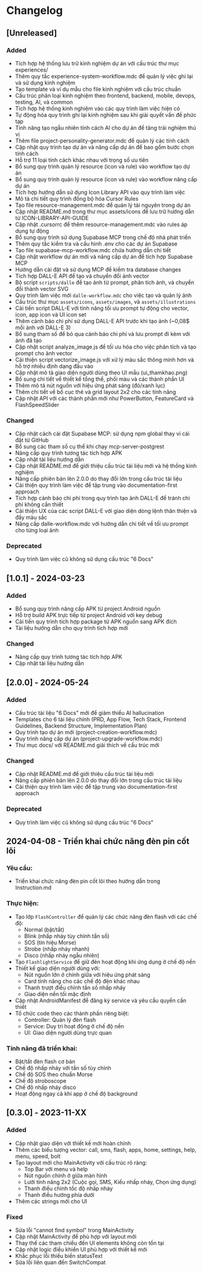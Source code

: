 # Changelog

## [Unreleased]

### Added

- Tích hợp hệ thống lưu trữ kinh nghiệm dự án với cấu trúc thư mục experiences/
- Thêm quy tắc experience-system-workflow.mdc để quản lý việc ghi lại và sử dụng kinh nghiệm
- Tạo template và ví dụ mẫu cho file kinh nghiệm với cấu trúc chuẩn
- Cấu trúc phân loại kinh nghiệm theo frontend, backend, mobile, devops, testing, AI, và common
- Tích hợp hệ thống kinh nghiệm vào các quy trình làm việc hiện có
- Tự động hóa quy trình ghi lại kinh nghiệm sau khi giải quyết vấn đề phức tạp
- Tính năng tạo ngẫu nhiên tính cách AI cho dự án để tăng trải nghiệm thú vị
- Thêm file project-personality-generator.mdc để quản lý các tính cách
- Cập nhật quy trình tạo dự án và nâng cấp dự án để bao gồm bước chọn tính cách
- Hỗ trợ 11 loại tính cách khác nhau với trọng số ưu tiên
- Bổ sung quy trình quản lý resource (icon và rule) vào workflow tạo dự án
- Bổ sung quy trình quản lý resource (icon và rule) vào workflow nâng cấp dự án
- Tích hợp hướng dẫn sử dụng Icon Library API vào quy trình làm việc
- Mô tả chi tiết quy trình đồng bộ hóa Cursor Rules
- Tạo file resource-management.mdc để quản lý tài nguyên trong dự án
- Cập nhật README.md trong thư mục assets/icons để lưu trữ hướng dẫn từ ICON-LIBRARY-API-GUIDE
- Cập nhật .cursorrc để thêm resource-management.mdc vào rules áp dụng tự động
- Bổ sung quy trình sử dụng Supabase MCP trong chế độ nhà phát triển
- Thêm quy tắc kiểm tra và cấu hình .env cho các dự án Supabase
- Tạo file supabase-mcp-workflow.mdc chứa hướng dẫn chi tiết
- Cập nhật workflow dự án mới và nâng cấp dự án để tích hợp Supabase MCP
- Hướng dẫn cài đặt và sử dụng MCP để kiểm tra database changes
- Tích hợp DALL-E API để tạo và chuyển đổi ảnh vector
- Bộ script `scripts/dalle` để tạo ảnh từ prompt, phân tích ảnh, và chuyển đổi thành vector SVG
- Quy trình làm việc mới `dalle-workflow.mdc` cho việc tạo và quản lý ảnh
- Cấu trúc thư mục `assets/icons`, `assets/images`, và `assets/illustrations`
- Cải tiến script DALL-E với tính năng tối ưu prompt tự động cho vector, icon, app icon và UI icon set
- Thêm cảnh báo chi phí sử dụng DALL-E API trước khi tạo ảnh (~0,08$ mỗi ảnh với DALL-E 3)
- Bổ sung tham số để bỏ qua cảnh báo chi phí và lưu prompt đi kèm với ảnh đã tạo
- Cập nhật script analyze_image.js để tối ưu hóa cho việc phân tích và tạo prompt cho ảnh vector
- Cải thiện script vectorize_image.js với xử lý màu sắc thông minh hơn và hỗ trợ nhiều định dạng đầu vào
- Cập nhật mô tả giao diện người dùng theo UI mẫu (ui_thamkhao.png)
- Bổ sung chi tiết về thiết kế tổng thể, phối màu và các thành phần UI
- Thêm mô tả nút nguồn với hiệu ứng phát sáng (đỏ/xanh lục)
- Thêm chi tiết về bố cục thẻ và grid layout 2x2 cho các tính năng
- Cập nhật API với các thành phần mới như PowerButton, FeatureCard và FlashSpeedSlider

### Changed

- Cập nhật cách cài đặt Supabase MCP: sử dụng npm global thay vì cài đặt từ GitHub
- Bổ sung các tham số cụ thể khi chạy mcp-server-postgrest
- Nâng cấp quy trình tương tác tích hợp APK
- Cập nhật tài liệu hướng dẫn
- Cập nhật README.md để giới thiệu cấu trúc tài liệu mới và hệ thống kinh nghiệm
- Nâng cấp phiên bản lên 2.0.0 do thay đổi lớn trong cấu trúc tài liệu
- Cải thiện quy trình làm việc để tập trung vào documentation-first approach
- Tích hợp cảnh báo chi phí trong quy trình tạo ảnh DALL-E để tránh chi phí không cần thiết
- Cải thiện UX của các script DALL-E với giao diện dòng lệnh thân thiện và đầy màu sắc
- Nâng cấp dalle-workflow.mdc với hướng dẫn chi tiết về tối ưu prompt cho từng loại ảnh

### Deprecated

- Quy trình làm việc cũ không sử dụng cấu trúc "6 Docs"

## [1.0.1] - 2024-03-23

### Added

- Bổ sung quy trình nâng cấp APK từ project Android nguồn
- Hỗ trợ build APK trực tiếp từ project Android với key debug
- Cải tiến quy trình tích hợp package từ APK nguồn sang APK đích
- Tài liệu hướng dẫn cho quy trình tích hợp mới

### Changed

- Nâng cấp quy trình tương tác tích hợp APK
- Cập nhật tài liệu hướng dẫn

## [2.0.0] - 2024-05-24

### Added

- Cấu trúc tài liệu "6 Docs" mới để giảm thiểu AI hallucination
- Templates cho 6 tài liệu chính (PRD, App Flow, Tech Stack, Frontend Guidelines, Backend Structure, Implementation Plan)
- Quy trình tạo dự án mới (project-creation-workflow.mdc)
- Quy trình nâng cấp dự án (project-upgrade-workflow.mdc)
- Thư mục docs/ với README.md giải thích về cấu trúc mới

### Changed

- Cập nhật README.md để giới thiệu cấu trúc tài liệu mới
- Nâng cấp phiên bản lên 2.0.0 do thay đổi lớn trong cấu trúc tài liệu
- Cải thiện quy trình làm việc để tập trung vào documentation-first approach

### Deprecated

- Quy trình làm việc cũ không sử dụng cấu trúc "6 Docs"

## 2024-04-08 - Triển khai chức năng đèn pin cốt lõi

### Yêu cầu:
- Triển khai chức năng đèn pin cốt lõi theo hướng dẫn trong Instruction.md

### Thực hiện:
- Tạo lớp `FlashController` để quản lý các chức năng đèn flash với các chế độ: 
  - Normal (bật/tắt)
  - Blink (nhấp nháy tùy chỉnh tần số)
  - SOS (tín hiệu Morse)
  - Strobe (nhấp nháy nhanh)
  - Disco (nhấp nháy ngẫu nhiên)
- Tạo `FlashlightService` để giữ đèn hoạt động khi ứng dụng ở chế độ nền
- Thiết kế giao diện người dùng với:
  - Nút nguồn lớn ở chính giữa với hiệu ứng phát sáng
  - Card tính năng cho các chế độ đèn khác nhau
  - Thanh trượt điều chỉnh tần số nhấp nháy
  - Giao diện nền tối mặc định
- Cập nhật AndroidManifest để đăng ký service và yêu cầu quyền cần thiết
- Tổ chức code theo các thành phần riêng biệt:
  - Controller: Quản lý đèn flash
  - Service: Duy trì hoạt động ở chế độ nền
  - UI: Giao diện người dùng trực quan

### Tính năng đã triển khai:
- Bật/tắt đèn flash cơ bản
- Chế độ nhấp nháy với tần số tùy chỉnh
- Chế độ SOS theo chuẩn Morse
- Chế độ stroboscope
- Chế độ nhấp nháy disco
- Hoạt động ngay cả khi app ở chế độ background

## [0.3.0] - 2023-11-XX
### Added
- Cập nhật giao diện với thiết kế mới hoàn chỉnh
- Thêm các biểu tượng vector: call, sms, flash, apps, home, settings, help, menu, speed, bolt
- Tạo layout mới cho MainActivity với cấu trúc rõ ràng:
  - Top Bar với menu và help
  - Nút nguồn chính ở giữa màn hình
  - Lưới tính năng 2x2 (Cuộc gọi, SMS, Kiểu nhấp nháy, Chọn ứng dụng)
  - Thanh điều chỉnh tốc độ nhấp nháy
  - Thanh điều hướng phía dưới
- Thêm các strings mới cho UI

### Fixed
- Sửa lỗi "cannot find symbol" trong MainActivity
- Cập nhật MainActivity để phù hợp với layout mới
- Thay thế các tham chiếu đến UI elements không còn tồn tại
- Cập nhật logic điều khiển UI phù hợp với thiết kế mới
- Khắc phục lỗi thiếu biến statusText
- Sửa lỗi liên quan đến SwitchCompat
